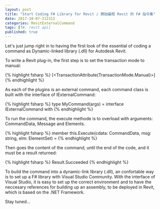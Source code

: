 ```yaml
---
layout: post
title: "Start Coding F# Library for Revit / 開始編程 Revit 的 F# 指令集"
date: 2017-10-07-212312 
categories: RevitExternalCommand
tags: [f#, revit api]
published: true
---
```

Let's just jump right in to having the first look of the essential of coding a command as  Dynamic-linked library (.dll) for Autodesk Revit.  

To write a Revit plug-in, the first step is to set the transaction mode to manual:

{% highlight fsharp %}
[<TransactionAttribute(TransactionMode.Manual)>]
{% endhighlight %}

As each of the plugins is an external command, each command class is built with the interface of IExternalCommand:

{% highlight fsharp %}
type MyCommand(args) =
  interface IExternalCommand with
{% endhighlight %}

To run the command, the execute methode is to overload with arguments: CommandData, Message and Elements. 

{% highlight fsharp %}
  member this.Execute(cdata: CommandData, msg: string, elm: ElementSet) =
{% endhighlight %}

Then goes the content of the command, until the end of the code, and it must be a result returned:

{% highlight fsharp %}
    Result.Succeeded
{% endhighlight %}

To build the command into a dynamic-link library (.dll), an confortable way is to set up a F# library with Visual Studio Community. With the interface of Visual Studio, it is easy to set up the correct environment and to have the neccesary references for building up an assembly, to be deployed in Revit, which is based on the .NET Framework.  

Stay tuned...
